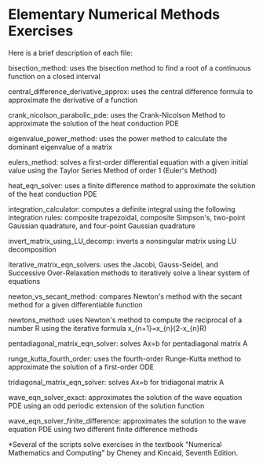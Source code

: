 # Elementary Numerical Methods Exercises

Here is a brief description of each file:

bisection_method: uses the bisection method to find a root of a continuous function on a closed interval

central_difference_derivative_approx: uses the central difference formula to approximate the derivative of a function

crank_nicolson_parabolic_pde: uses the Crank-Nicolson Method to approximate the solution of the heat conduction PDE

eigenvalue_power_method: uses the power method to calculate the dominant eigenvalue of a matrix

eulers_method: solves a first-order differential equation with a given initial value using the Taylor Series Method of order 1 (Euler's Method)

heat_eqn_solver: uses a finite difference method to approximate the solution of the heat conduction PDE

integration_calculator: computes a definite integral using the following integration rules: composite trapezoidal, composite Simpson's, two-point Gaussian quadrature, and four-point Gaussian quadrature

invert_matrix_using_LU_decomp: inverts a nonsingular matrix using LU decomposition

iterative_matrix_eqn_solvers: uses the Jacobi, Gauss-Seidel, and Successive Over-Relaxation methods to iteratively solve a linear system of equations

newton_vs_secant_method: compares Newton's method with the secant method for a given differentiable function

newtons_method: uses Newton's method to compute the reciprocal of a number R using the iterative formula x_{n+1}=x_{n}(2-x_{n}R)

pentadiagonal_matrix_eqn_solver: solves Ax=b for pentadiagonal matrix A

runge_kutta_fourth_order: uses the fourth-order Runge-Kutta method to approximate the solution of a first-order ODE

tridiagonal_matrix_eqn_solver: solves Ax=b for tridiagonal matrix A

wave_eqn_solver_exact: approximates the solution of the wave equation PDE using an odd periodic extension of the solution function

wave_eqn_solver_finite_difference: approximates the solution to the wave equation PDE using two different finite difference methods

*Several of the scripts solve exercises in the textbook "Numerical Mathematics and Computing" by Cheney and Kincaid, Seventh Edition.
